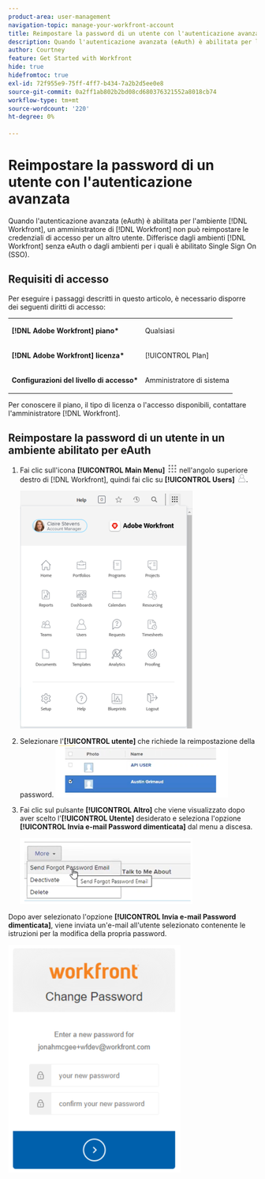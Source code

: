 ```yaml
---
product-area: user-management
navigation-topic: manage-your-workfront-account
title: Reimpostare la password di un utente con l'autenticazione avanzata
description: Quando l'autenticazione avanzata (eAuth) è abilitata per l'ambiente  [!DNL Workfront] , un amministratore  [!DNL Workfront]  non può reimpostare le credenziali di accesso per un altro utente. Differisce dagli ambienti  [!DNL Workfront]  senza eAuth o dagli ambienti per i quali è abilitato Single Sign On (SSO).
author: Courtney
feature: Get Started with Workfront
hide: true
hidefromtoc: true
exl-id: 72f955e9-75ff-4ff7-b434-7a2b2d5ee0e8
source-git-commit: 0a2ff1ab802b2bd08cd680376321552a8018cb74
workflow-type: tm+mt
source-wordcount: '220'
ht-degree: 0%

---
```


# Reimpostare la password di un utente con l&#39;autenticazione avanzata

<!--This article has been hidden by request-->

Quando l&#39;autenticazione avanzata (eAuth) è abilitata per l&#39;ambiente [!DNL Workfront], un amministratore di [!DNL Workfront] non può reimpostare le credenziali di accesso per un altro utente. Differisce dagli ambienti [!DNL Workfront] senza eAuth o dagli ambienti per i quali è abilitato Single Sign On (SSO).

## Requisiti di accesso

Per eseguire i passaggi descritti in questo articolo, è necessario disporre dei seguenti diritti di accesso:

<table style="table-layout:auto"> 
 <col> 
 <col> 
 <tbody> 
  <tr> 
   <td role="rowheader"><strong>[!DNL Adobe Workfront] piano*</strong></td> 
   <td> <p> Qualsiasi</p> </td> 
  </tr> 
  <tr> 
   <td role="rowheader"><strong>[!DNL Adobe Workfront] licenza*</strong></td> 
   <td> <p>[!UICONTROL Plan]</p> </td> 
  </tr> 
  <tr> 
   <td role="rowheader"><strong>Configurazioni del livello di accesso*</strong></td> 
   <td> <p>Amministratore di sistema </p> </td> 
  </tr> 
 </tbody> 
</table>

Per conoscere il piano, il tipo di licenza o l&#39;accesso disponibili, contattare l&#39;amministratore [!DNL Workfront].

## Reimpostare la password di un utente in un ambiente abilitato per eAuth

1. Fai clic sull&#39;icona **[!UICONTROL Main Menu]** ![Main Menu icon](assets/main-menu-icon.png) nell&#39;angolo superiore destro di [!DNL Workfront], quindi fai clic su **[!UICONTROL Users]** ![Users icon](assets/users-icon-in-main-menu.png).

   ![Opzioni del menu principale](assets/main-menu-options-350x481.png)

1. Selezionare l&#39;**[!UICONTROL utente]** che richiede la reimpostazione della password.
   ![Seleziona l&#39;utente](assets/100520classicnweselectuser-350x105.png)

1. Fai clic sul pulsante **[!UICONTROL Altro]** che viene visualizzato dopo aver scelto l&#39;**[!UICONTROL Utente]** desiderato e seleziona l&#39;opzione **[!UICONTROL Invia e-mail Password dimenticata]** dal menu a discesa.

   ![Invia e-mail password dimenticata](assets/100520classicnwesendemail-350x134.png)

Dopo aver selezionato l&#39;opzione **[!UICONTROL Invia e-mail Password dimenticata]**, viene inviata un&#39;e-mail all&#39;utente selezionato contenente le istruzioni per la modifica della propria password.

![Reimposta e-mail](assets/pwresetemail-resized-350x461.png)
